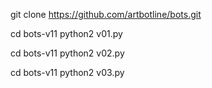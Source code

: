 
git clone https://github.com/artbotline/bots.git

cd bots-v11
python2 v01.py

cd bots-v11
python2 v02.py

cd bots-v11
python2 v03.py
